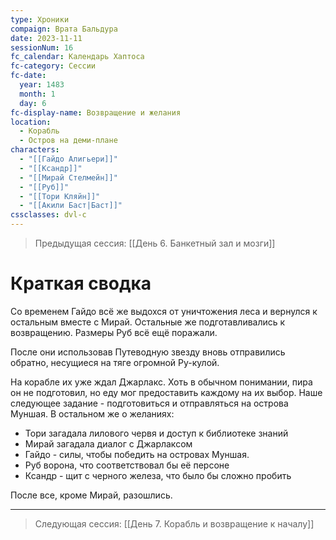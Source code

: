 ```yaml
---
type: Хроники
compaign: Врата Бальдура
date: 2023-11-11
sessionNum: 16
fc_calendar: Календарь Хаптоса
fc-category: Сессии
fc-date:
  year: 1483
  month: 1
  day: 6
fc-display-name: Возвращение и желания
location:
  - Корабль
  - Остров на деми-плане
characters:
  - "[[Гайдо Алигьери]]"
  - "[[Ксандр]]"
  - "[[Мирай Стелмейн]]"
  - "[[Руб]]"
  - "[[Тори Кляйн]]"
  - "[[Акили Баст|Баст]]"
cssclasses: dvl-c
---
```


> Предыдущая сессия: [[День 6. Банкетный зал и мозги]] 


# Краткая сводка

Со временем Гайдо всё же выдохся от уничтожения леса и вернулся к остальным вместе с Мирай. Остальные же подготавливались к возвращению. Размеры Руб всё ещё поражали.

После они использовав Путеводную звезду вновь отправились обратно, несущиеся на тяге огромной Ру-кулой. 

На корабле их уже ждал Джарлакс. Хоть в обычном понимании, пира он не подготовил, но еду мог предоставить каждому на их выбор. Наше следующее задание - подготовиться и отправляться на острова Муншая.
В остальном же о желаниях:
- Тори загадала лилового червя и доступ к библиотеке знаний
- Мирай загадала диалог с Джарлаксом
- Гайдо - силы, чтобы победить на островах Муншая.
- Руб ворона, что соответствовал бы её персоне
- Ксандр - щит с черного железа, что было бы сложно пробить

После все, кроме Мирай, разошлись.

---
>Следующая сессия: [[День 7. Корабль и возвращение к началу]] 